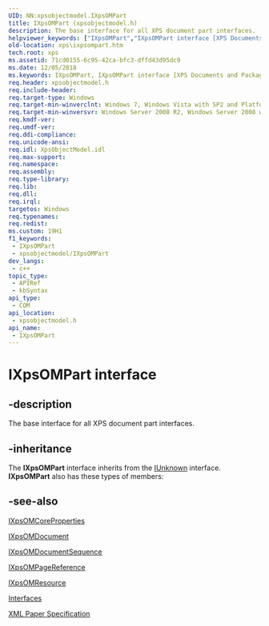 ```yaml
---
UID: NN:xpsobjectmodel.IXpsOMPart
title: IXpsOMPart (xpsobjectmodel.h)
description: The base interface for all XPS document part interfaces.
helpviewer_keywords: ["IXpsOMPart","IXpsOMPart interface [XPS Documents and Packaging]","IXpsOMPart interface [XPS Documents and Packaging]","described","xps.ixpsompart","xpsobjectmodel/IXpsOMPart"]
old-location: xps\ixpsompart.htm
tech.root: xps
ms.assetid: 71cd0155-6c95-42ca-bfc3-dffd43d95dc9
ms.date: 12/05/2018
ms.keywords: IXpsOMPart, IXpsOMPart interface [XPS Documents and Packaging], IXpsOMPart interface [XPS Documents and Packaging],described, xps.ixpsompart, xpsobjectmodel/IXpsOMPart
req.header: xpsobjectmodel.h
req.include-header: 
req.target-type: Windows
req.target-min-winverclnt: Windows 7, Windows Vista with SP2 and Platform Update for Windows Vista [desktop apps \| UWP apps]
req.target-min-winversvr: Windows Server 2008 R2, Windows Server 2008 with SP2 and Platform Update for Windows Server 2008 [desktop apps \| UWP apps]
req.kmdf-ver: 
req.umdf-ver: 
req.ddi-compliance: 
req.unicode-ansi: 
req.idl: XpsObjectModel.idl
req.max-support: 
req.namespace: 
req.assembly: 
req.type-library: 
req.lib: 
req.dll: 
req.irql: 
targetos: Windows
req.typenames: 
req.redist: 
ms.custom: 19H1
f1_keywords:
 - IXpsOMPart
 - xpsobjectmodel/IXpsOMPart
dev_langs:
 - c++
topic_type:
 - APIRef
 - kbSyntax
api_type:
 - COM
api_location:
 - xpsobjectmodel.h
api_name:
 - IXpsOMPart
---
```


# IXpsOMPart interface


## -description

The base interface for all XPS document part interfaces.

## -inheritance

The <b>IXpsOMPart</b> interface inherits from the <a href="/windows/desktop/api/unknwn/nn-unknwn-iunknown">IUnknown</a> interface. <b>IXpsOMPart</b> also has these types of members:

## -see-also

<a href="/windows/desktop/api/xpsobjectmodel/nn-xpsobjectmodel-ixpsomcoreproperties">IXpsOMCoreProperties</a>



<a href="/windows/desktop/api/xpsobjectmodel/nn-xpsobjectmodel-ixpsomdocument">IXpsOMDocument</a>



<a href="/windows/desktop/api/xpsobjectmodel/nn-xpsobjectmodel-ixpsomdocumentsequence">IXpsOMDocumentSequence</a>



<a href="/windows/desktop/api/xpsobjectmodel/nn-xpsobjectmodel-ixpsompagereference">IXpsOMPageReference</a>



<a href="/previous-versions/windows/desktop/dd372762(v=vs.85)">IXpsOMResource</a>



<a href="/previous-versions/windows/desktop/dd316980(v=vs.85)">Interfaces</a>



<a href="https://www.ecma-international.org/activities/XML%20Paper%20Specification/XPS%20Standard%20WD%201.6.pdf">XML Paper Specification</a>
